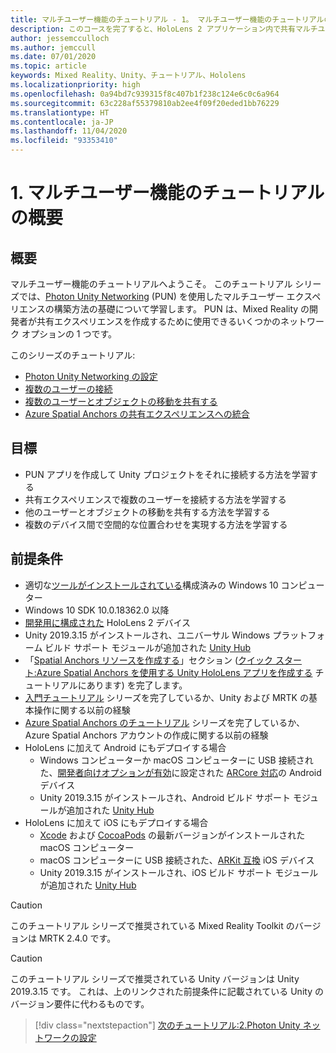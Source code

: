 ```yaml
---
title: マルチユーザー機能のチュートリアル - 1。 マルチユーザー機能のチュートリアルの概要
description: このコースを完了すると、HoloLens 2 アプリケーション内で共有マルチユーザー エクスペリエンスを実装する方法を学習できます。
author: jessemcculloch
ms.author: jemccull
ms.date: 07/01/2020
ms.topic: article
keywords: Mixed Reality、Unity、チュートリアル、Hololens
ms.localizationpriority: high
ms.openlocfilehash: 0a94bd7c939315f8c407b1f238c124e6c0c6a964
ms.sourcegitcommit: 63c228af55379810ab2ee4f09f20eded1bb76229
ms.translationtype: HT
ms.contentlocale: ja-JP
ms.lasthandoff: 11/04/2020
ms.locfileid: "93353410"
---
```

# <a name="1-introduction-to-the-multi-user-capabilities-tutorials"></a>1. マルチユーザー機能のチュートリアルの概要

## <a name="overview"></a>概要

マルチユーザー機能のチュートリアルへようこそ。 このチュートリアル シリーズでは、<a href="https://www.photonengine.com/PUN" target="_blank">Photon Unity Networking</a> (PUN) を使用したマルチユーザー エクスペリエンスの構築方法の基礎について学習します。 PUN は、Mixed Reality の開発者が共有エクスペリエンスを作成するために使用できるいくつかのネットワーク オプションの 1 つです。

このシリーズのチュートリアル:

* [Photon Unity Networking の設定](mr-learning-sharing-02.md)
* [複数のユーザーの接続](mr-learning-sharing-03.md)
* [複数のユーザーとオブジェクトの移動を共有する](mr-learning-sharing-04.md)
* [Azure Spatial Anchors の共有エクスペリエンスへの統合](mr-learning-sharing-05.md)

## <a name="objectives"></a>目標

* PUN アプリを作成して Unity プロジェクトをそれに接続する方法を学習する
* 共有エクスペリエンスで複数のユーザーを接続する方法を学習する
* 他のユーザーとオブジェクトの移動を共有する方法を学習する
* 複数のデバイス間で空間的な位置合わせを実現する方法を学習する

## <a name="prerequisites"></a>前提条件

* 適切な[ツールがインストールされている](../../install-the-tools.md)構成済みの Windows 10 コンピューター
* Windows 10 SDK 10.0.18362.0 以降
* [開発用に構成された](../../platform-capabilities-and-apis/using-visual-studio.md#enabling-developer-mode) HoloLens 2 デバイス
* Unity 2019.3.15 がインストールされ、ユニバーサル Windows プラットフォーム ビルド サポート モジュールが追加された <a href="https://docs.unity3d.com/Manual/GettingStartedInstallingHub.html" target="_blank">Unity Hub</a>
* 「[Spatial Anchors リソースを作成する](https://docs.microsoft.com/azure/spatial-anchors/quickstarts/get-started-unity-hololens#create-a-spatial-anchors-resource)」セクション ([クイック スタート:Azure Spatial Anchors を使用する Unity HoloLens アプリを作成する](https://docs.microsoft.com/azure/spatial-anchors/quickstarts/get-started-unity-hololens) チュートリアルにあります) を完了します。
* [入門チュートリアル](mr-learning-base-01.md) シリーズを完了しているか、Unity および MRTK の基本操作に関する以前の経験
* [Azure Spatial Anchors のチュートリアル](mr-learning-asa-01.md) シリーズを完了しているか、Azure Spatial Anchors アカウントの作成に関する以前の経験
* HoloLens に加えて Android にもデプロイする場合
  * Windows コンピューターか macOS コンピューターに USB 接続された、<a href="https://developer.android.com/studio/debug/dev-options" target="_blank">開発者向けオプションが有効</a>に設定された <a href="https://developers.google.com/ar/discover/supported-devices" target="_blank">ARCore 対応</a>の Android デバイス
  * Unity 2019.3.15 がインストールされ、Android ビルド サポート モジュールが追加された <a href="https://docs.unity3d.com/Manual/GettingStartedInstallingHub.html" target="_blank">Unity Hub</a>
* HoloLens に加えて iOS にもデプロイする場合
  * <a href="https://geo.itunes.apple.com/us/app/xcode/id497799835?mt=12" target="_blank">Xcode</a> および <a href="https://cocoapods.org" target="_blank">CocoaPods</a> の最新バージョンがインストールされた macOS コンピューター
  * macOS コンピューターに USB 接続された、<a href="https://developer.apple.com/documentation/arkit/verifying_device_support_and_user_permission" target="_blank">ARKit 互換</a> iOS デバイス
  * Unity 2019.3.15 がインストールされ、iOS ビルド サポート モジュールが追加された <a href="https://docs.unity3d.com/Manual/GettingStartedInstallingHub.html" target="_blank">Unity Hub</a>

> [!CAUTION]
> このチュートリアル シリーズで推奨されている Mixed Reality Toolkit のバージョンは MRTK 2.4.0 です。

> [!CAUTION]
> このチュートリアル シリーズで推奨されている Unity バージョンは Unity 2019.3.15 です。 これは、上のリンクされた前提条件に記載されている Unity のバージョン要件に代わるものです。

> [!div class="nextstepaction"]
> [次のチュートリアル:2.Photon Unity ネットワークの設定](mr-learning-sharing-02.md)
